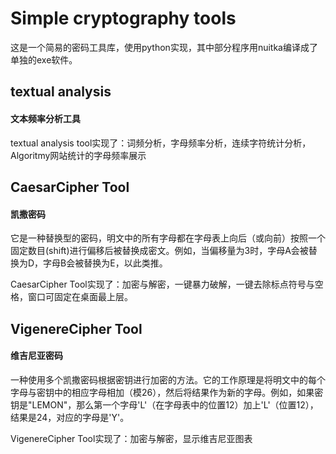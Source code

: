 # Simple cryptography tools

这是一个简易的密码工具库，使用python实现，其中部分程序用nuitka编译成了单独的exe软件。


## textual analysis
#### 文本频率分析工具

textual analysis tool实现了：词频分析，字母频率分析，连续字符统计分析，Algoritmy网站统计的字母频率展示

## CaesarCipher Tool
#### 凯撒密码

它是一种替换型的密码，明文中的所有字母都在字母表上向后（或向前）按照一个固定数目(shift)进行偏移后被替换成密文。例如，当偏移量为3时，字母A会被替换为D，字母B会被替换为E，以此类推。

CaesarCipher Tool实现了：加密与解密，一键暴力破解，一键去除标点符号与空格，窗口可固定在桌面最上层。

## VigenereCipher Tool
#### 维吉尼亚密码

一种使用多个凯撒密码根据密钥进行加密的方法。它的工作原理是将明文中的每个字母与密钥中的相应字母相加（模26），然后将结果作为新的字母。例如，如果密钥是"LEMON"，那么第一个字母'L'（在字母表中的位置12）加上'L'（位置12），结果是24，对应的字母是'Y'。

VigenereCipher Tool实现了：加密与解密，显示维吉尼亚图表
